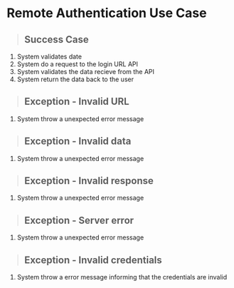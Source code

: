 # Remote Authentication Use Case

> ## Success Case
1. System  validates date
2. System do a request to the login URL API
3. System validates the data recieve from the API
4. System return the data back to the user

> ## Exception - Invalid URL
1. System throw a unexpected error message

> ## Exception - Invalid data
1. System throw a unexpected error message

> ## Exception - Invalid response
1. System throw a unexpected error message

> ## Exception - Server error
1. System throw a unexpected error message

> ## Exception - Invalid credentials
1. System throw a error message informing that the credentials are invalid